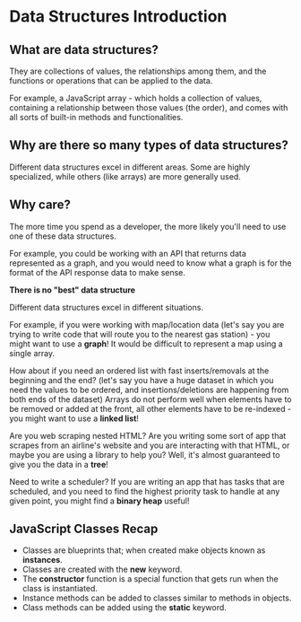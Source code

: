 # Data Structures Introduction

## What are data structures?

They are collections of values, the relationships among them, and the functions or operations that can be applied to the data.

For example, a JavaScript array - which holds a collection of values, containing a relationship between those values (the order), and comes with all sorts of built-in methods and functionalities.

## Why are there so many types of data structures?

Different data structures excel in different areas. Some are highly specialized, while others (like arrays) are more generally used.

## Why care?

The more time you spend as a developer, the more likely you'll need to use one of these data structures.

For example, you could be working with an API that returns data represented as a graph, and you would need to know what a graph is for the format of the API response data to make sense.

**There is no "best" data structure**

Different data structures excel in different situations.

For example, if you were working with map/location data (let's say you are trying to write code that will route you to the nearest gas station) - you might want to use a **graph**! It would be difficult to represent a map using a single array.

How about if you need an ordered list with fast inserts/removals at the beginning and the end? (let's say you have a huge dataset in which you need the values to be ordered, and insertions/deletions are happening from both ends of the dataset) Arrays do not perform well when elements have to be removed or added at the front, all other elements have to be re-indexed - you might want to use a **linked list**!

Are you web scraping nested HTML? Are you writing some sort of app that scrapes from an airline's website and you are interacting with that HTML, or maybe you are using a library to help you? Well, it's almost guaranteed to give you the data in a **tree**!

Need to write a scheduler? If you are writing an app that has tasks that are scheduled, and you need to find the highest priority task to handle at any given point, you might find a **binary heap** useful!

## JavaScript Classes Recap

- Classes are blueprints that; when created make objects known as **instances**.
- Classes are created with the **new** keyword.
- The **constructor** function is a special function that gets run when the class is instantiated.
- Instance methods can be added to classes similar to methods in objects.
- Class methods can be added using the **static** keyword.
